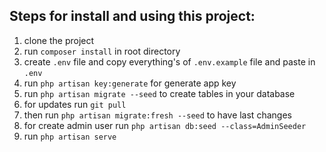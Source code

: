 ## Steps for install and using this project:

1. clone the project
2. run `composer install` in root directory
3. create `.env` file and copy everything's of `.env.example` file and paste in `.env`
4. run `php artisan key:generate` for generate app key
5. run `php artisan migrate --seed` to create tables in your database
6. for updates run `git pull`
7. then run `php artisan migrate:fresh --seed` to have last changes
8. for create admin user run `php artisan db:seed --class=AdminSeeder`
9. run `php artisan serve`
